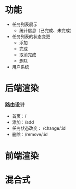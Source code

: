 # 功能

- 任务列表展示
    - 统计信息（已完成、未完成）
- 任务列表的状态变更
    - 添加
    - 完成
    - 取消完成
    - 删除
- 用户系统

# 后端渲染

### 路由设计

- 首页：/
- 添加：/add
- 任务状态改变： /change/:id
- 删除：/remove/:id

# 前端渲染
# 混合式